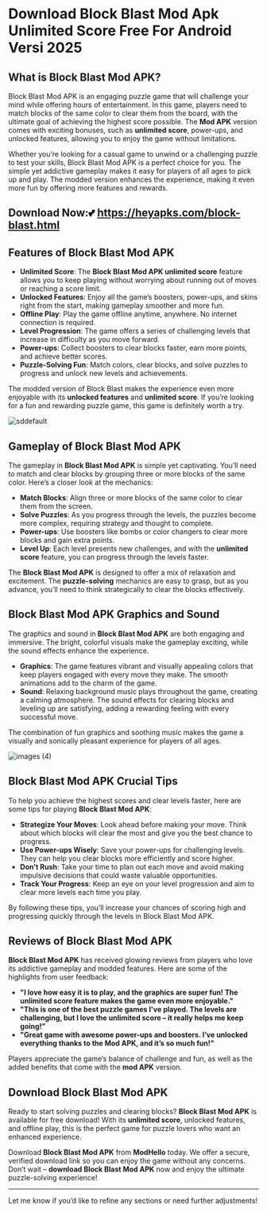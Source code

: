 # Download Block Blast Mod Apk Unlimited Score Free For Android Versi 2025

## What is Block Blast Mod APK?

Block Blast Mod APK is an engaging puzzle game that will challenge your mind while offering hours of entertainment. In this game, players need to match blocks of the same color to clear them from the board, with the ultimate goal of achieving the highest score possible. The **Mod APK** version comes with exciting bonuses, such as **unlimited score**, power-ups, and unlocked features, allowing you to enjoy the game without limitations.

Whether you’re looking for a casual game to unwind or a challenging puzzle to test your skills, Block Blast Mod APK is a perfect choice for you. The simple yet addictive gameplay makes it easy for players of all ages to pick up and play. The modded version enhances the experience, making it even more fun by offering more features and rewards.

## Download Now:💕 https://heyapks.com/block-blast.html 

## Features of Block Blast Mod APK

- **Unlimited Score**: The **Block Blast Mod APK unlimited score** feature allows you to keep playing without worrying about running out of moves or reaching a score limit.
- **Unlocked Features**: Enjoy all the game’s boosters, power-ups, and skins right from the start, making gameplay smoother and more fun.
- **Offline Play**: Play the game offline anytime, anywhere. No internet connection is required.
- **Level Progression**: The game offers a series of challenging levels that increase in difficulty as you move forward.
- **Power-ups**: Collect boosters to clear blocks faster, earn more points, and achieve better scores.
- **Puzzle-Solving Fun**: Match colors, clear blocks, and solve puzzles to progress and unlock new levels and achievements.

The modded version of Block Blast makes the experience even more enjoyable with its **unlocked features** and **unlimited score**. If you’re looking for a fun and rewarding puzzle game, this game is definitely worth a try.

![sddefault](https://github.com/user-attachments/assets/a8acb043-9cdc-4e1e-bddf-8b8e541a9f0f)


## Gameplay of Block Blast Mod APK

The gameplay in **Block Blast Mod APK** is simple yet captivating. You’ll need to match and clear blocks by grouping three or more blocks of the same color. Here’s a closer look at the mechanics:

- **Match Blocks**: Align three or more blocks of the same color to clear them from the screen.
- **Solve Puzzles**: As you progress through the levels, the puzzles become more complex, requiring strategy and thought to complete.
- **Power-ups**: Use boosters like bombs or color changers to clear more blocks and gain extra points.
- **Level Up**: Each level presents new challenges, and with the **unlimited score** feature, you can progress through the levels faster.

The **Block Blast Mod APK** is designed to offer a mix of relaxation and excitement. The **puzzle-solving** mechanics are easy to grasp, but as you advance, you’ll need to think strategically to clear the blocks effectively.

## Block Blast Mod APK Graphics and Sound

The graphics and sound in **Block Blast Mod APK** are both engaging and immersive. The bright, colorful visuals make the gameplay exciting, while the sound effects enhance the experience.

- **Graphics**: The game features vibrant and visually appealing colors that keep players engaged with every move they make. The smooth animations add to the charm of the game.
- **Sound**: Relaxing background music plays throughout the game, creating a calming atmosphere. The sound effects for clearing blocks and leveling up are satisfying, adding a rewarding feeling with every successful move.

The combination of fun graphics and soothing music makes the game a visually and sonically pleasant experience for players of all ages.

![images (4)](https://github.com/user-attachments/assets/2062884c-6dac-41cc-9b43-ede162670113)


## Block Blast Mod APK Crucial Tips

To help you achieve the highest scores and clear levels faster, here are some tips for playing **Block Blast Mod APK**:

- **Strategize Your Moves**: Look ahead before making your move. Think about which blocks will clear the most and give you the best chance to progress.
- **Use Power-ups Wisely**: Save your power-ups for challenging levels. They can help you clear blocks more efficiently and score higher.
- **Don’t Rush**: Take your time to plan out each move and avoid making impulsive decisions that could waste valuable opportunities.
- **Track Your Progress**: Keep an eye on your level progression and aim to clear more levels each time you play.

By following these tips, you’ll increase your chances of scoring high and progressing quickly through the levels in Block Blast Mod APK.

## Reviews of Block Blast Mod APK

**Block Blast Mod APK** has received glowing reviews from players who love its addictive gameplay and modded features. Here are some of the highlights from user feedback:

- **"I love how easy it is to play, and the graphics are super fun! The unlimited score feature makes the game even more enjoyable."**
- **"This is one of the best puzzle games I've played. The levels are challenging, but I love the unlimited score – it really helps me keep going!"**
- **"Great game with awesome power-ups and boosters. I’ve unlocked everything thanks to the Mod APK, and it’s so much fun!"**

Players appreciate the game’s balance of challenge and fun, as well as the added benefits that come with the **mod APK** version.

## Download Block Blast Mod APK

Ready to start solving puzzles and clearing blocks? **Block Blast Mod APK** is available for free download! With its **unlimited score**, unlocked features, and offline play, this is the perfect game for puzzle lovers who want an enhanced experience.

Download **Block Blast Mod APK** from **ModHello** today. We offer a secure, verified download link so you can enjoy the game without any concerns. Don’t wait – **download Block Blast Mod APK** now and enjoy the ultimate puzzle-solving experience!

---

Let me know if you’d like to refine any sections or need further adjustments!
